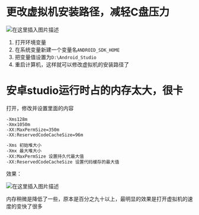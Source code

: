 # 更改虚拟机安装路径，减轻C盘压力

![在这里插入图片描述](https://img-blog.csdnimg.cn/2020011123285341.png?x-oss-process=image/watermark,type_ZmFuZ3poZW5naGVpdGk,shadow_10,text_aHR0cHM6Ly9ibG9nLmNzZG4ubmV0L3FxXzQ0MjU3Mzgz,size_16,color_FFFFFF,t_70)

1. 打开环境变量
2. 在系统变量新建一个变量名`ANDROID_SDK_HOME`
3. 把变量值设置为`D:\Android_Studio`
4. 重启计算机，这样就可以修改虚拟机的安装路径了

# 安卓studio运行时占的内存太大，很卡

打开，修改并设置里面的内容

```xaml
-Xms128m
-Xmx1050m
-XX:MaxPermSize=350m
-XX:ReservedCodeCacheSize=96m
```

```xml
-Xms 初始堆大小
-Xmx 最大堆大小
-XX:MaxPermSize 设置持久代最大值
-XX:ReservedCodeCacheSize 设置代码缓存的最大值
```

效果：

![在这里插入图片描述](https://img-blog.csdnimg.cn/20200111232911517.png?x-oss-process=image/watermark,type_ZmFuZ3poZW5naGVpdGk,shadow_10,text_aHR0cHM6Ly9ibG9nLmNzZG4ubmV0L3FxXzQ0MjU3Mzgz,size_16,color_FFFFFF,t_70)

内存稍微是降低了一些，原本是百分之九十以上，最明显的效果是打开虚拟机的速度的变快了很多